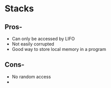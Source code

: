 # Stacks
## Pros-
* Can only be accessed by LIFO
* Not easily corrupted
* Good way to store local memory in a program

## Cons-
* No random access
* 
